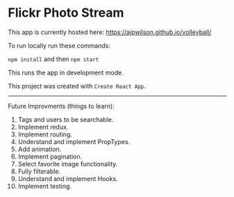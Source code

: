 # Flickr Photo Stream

This app is currently hosted here: https://ajpwilson.github.io/volleyball/

To run locally run these commands:

`npm install` and then `npm start`

This runs the app in development mode.


This project was created with `Create React App`.

---
Future Improvments (things to learn):

1) Tags and users to be searchable.
2) Implement redux.
3) Implement routing.
4) Understand and implement PropTypes.
5) Add animation.
6) Implement pagination.
7) Select favorite image functionality.
8) Fully filterable.
9) Understand and implement Hooks.
10) Implement testing.
